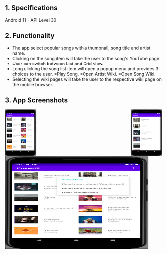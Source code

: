 ## 1. Specifications

Android 11 - API Level 30 <br>

## 2. Functionality

- The app select popular songs with a thumbnail, song title and artist name.
- Clicking on the song item will take the user to the song's YouTube page.
- User can switch between List and Grid view.
- Long clicking the song list item will open a popup menu and provides 3 choices to the user.
  *Play Song.
  *Open Artist Wiki.
  *Open Song Wiki.
- Selecting the wiki pages will take the user to the respective wiki page on the mobile browser.

## 3. App Screenshots

<img align="left" width="100" height="150" src="https://github.com/js-shashwath/Mp3-android-application/blob/main/home_grid.png">
<img align="right" width="100" height="150" src="https://github.com/js-shashwath/Mp3-android-application/blob/main/home_list.png">
<img width="460" height="300" src="https://github.com/js-shashwath/Mp3-android-application/blob/main/long_press.png">
</p>

